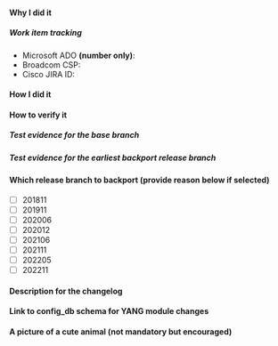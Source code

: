 <!--
     Please make sure you've read and understood our contributing guidelines:
     https://github.com/Azure/SONiC/blob/gh-pages/CONTRIBUTING.md

     ** Make sure all your commits include a signature generated with `git commit -s` **

     If this is a bug fix, make sure your description includes "fixes #xxxx", or
     "closes #xxxx" or "resolves #xxxx"

     Please provide the following information:
-->

#### Why I did it

##### Work item tracking
- Microsoft ADO **(number only)**:
- Broadcom CSP:
- Cisco JIRA ID:

#### How I did it

#### How to verify it

##### Test evidence for the base branch
<!--
The PR must be tested against the base branch and the earliest backport release branch and provide tested image version on these two branches. For example, if the PR is requested for master, 202211 and 202012, then the requester needs to provide test results on master and 202012.
Evidence can be provided via manual KVM test if the feature can be tested on KVM platforms. 
-->

##### Test evidence for the earliest backport release branch


#### Which release branch to backport (provide reason below if selected)

<!--
- Note we only backport fixes to a release branch, *not* features!
- Please also provide a reason for the backporting below.
- e.g.
- [x] 202006
-->

- [ ] 201811
- [ ] 201911
- [ ] 202006
- [ ] 202012
- [ ] 202106
- [ ] 202111
- [ ] 202205
- [ ] 202211

#### Description for the changelog
<!--
Write a short (one line) summary that describes the changes in this
pull request for inclusion in the changelog:
-->

<!--
 Ensure to add label/tag for the feature raised. example - PR#2174 under sonic-utilities repo. where, Generic Config and Update feature has been labelled as GCU.
-->

#### Link to config_db schema for YANG module changes
<!--
Provide a link to config_db schema for the table for which YANG model
is defined
Link should point to correct section on https://github.com/Azure/sonic-buildimage/blob/master/src/sonic-yang-models/doc/Configuration.md
-->

#### A picture of a cute animal (not mandatory but encouraged)

